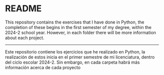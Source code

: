 # README

This repository contains the exercises that I have done in Python, the completion of these begins in the first semester of my degree, within the 2024-2 school year. However, in each folder there will be more information about each project.

---

Este repositorio contiene los ejercicios que he realizado en Python, la realización de estos inicia en el primer semestre de mi licenciatura, dentro del ciclo escolar 2024-2. Sin embargo, en cada carpeta habrá más información acerca de cada proyecto
